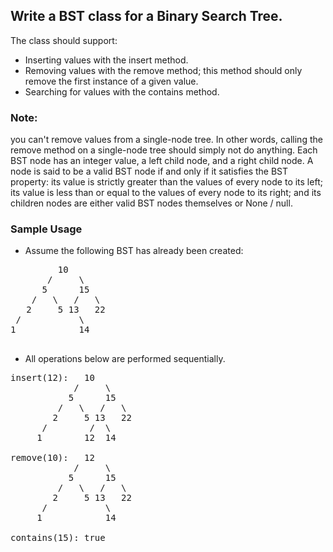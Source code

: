 
## Write a BST class for a Binary Search Tree. 

The class should support: 
- Inserting values with the insert method.
- Removing values with the remove method; this method should only remove the first instance of a given value. 
- Searching for values with the contains method.

### Note:
you can't remove values from a single-node tree. In other words, calling the remove method on a single-node tree should simply not do anything. 
Each BST node has an integer value, a left child node, and a right child node. A node is said to be a valid BST node if and only if it satisfies the BST property: its value is strictly greater than the values of every node to its left; its value is less than or equal to the values of every node to its right; and its children nodes are either valid BST nodes themselves or None / null. 

### Sample Usage

- Assume the following BST has already been created:
<pre>
         10
       /     \
      5      15
    /   \   /   \
   2     5 13   22
 /           \
1            14

</pre>
- All operations below are performed sequentially.

<pre>
insert(12):   10
            /     \
           5      15
         /   \   /   \
        2     5 13   22
      /        /  \
     1        12  14

remove(10):   12
            /     \
           5      15
         /   \   /   \
        2     5 13   22
      /           \
     1            14

contains(15): true
</pre>
